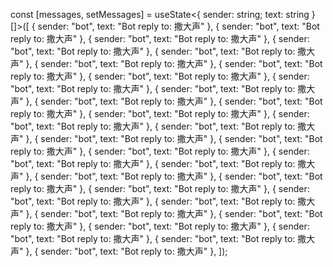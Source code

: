 const [messages, setMessages] = useState<{ sender: string; text: string }[]>([
{ sender: "bot", text: "Bot reply to: 撒大声" },
{ sender: "bot", text: "Bot reply to: 撒大声" },
{ sender: "bot", text: "Bot reply to: 撒大声" },
{ sender: "bot", text: "Bot reply to: 撒大声" },
{ sender: "bot", text: "Bot reply to: 撒大声" },
{ sender: "bot", text: "Bot reply to: 撒大声" },
{ sender: "bot", text: "Bot reply to: 撒大声" },
{ sender: "bot", text: "Bot reply to: 撒大声" },
{ sender: "bot", text: "Bot reply to: 撒大声" },
{ sender: "bot", text: "Bot reply to: 撒大声" },
{ sender: "bot", text: "Bot reply to: 撒大声" },
{ sender: "bot", text: "Bot reply to: 撒大声" },
{ sender: "bot", text: "Bot reply to: 撒大声" },
{ sender: "bot", text: "Bot reply to: 撒大声" },
{ sender: "bot", text: "Bot reply to: 撒大声" },
{ sender: "bot", text: "Bot reply to: 撒大声" },
{ sender: "bot", text: "Bot reply to: 撒大声" },
{ sender: "bot", text: "Bot reply to: 撒大声" },
{ sender: "bot", text: "Bot reply to: 撒大声" },
{ sender: "bot", text: "Bot reply to: 撒大声" },
{ sender: "bot", text: "Bot reply to: 撒大声" },
{ sender: "bot", text: "Bot reply to: 撒大声" },
{ sender: "bot", text: "Bot reply to: 撒大声" },
{ sender: "bot", text: "Bot reply to: 撒大声" },
{ sender: "bot", text: "Bot reply to: 撒大声" },
{ sender: "bot", text: "Bot reply to: 撒大声" },
{ sender: "bot", text: "Bot reply to: 撒大声" },
{ sender: "bot", text: "Bot reply to: 撒大声" },
{ sender: "bot", text: "Bot reply to: 撒大声" },
{ sender: "bot", text: "Bot reply to: 撒大声" },
{ sender: "bot", text: "Bot reply to: 撒大声" },
]);
